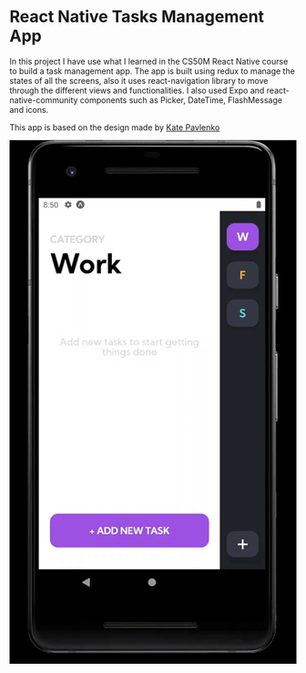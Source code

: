 # React Native Tasks Management App

In this project I have use what I learned in the CS50M React Native course to build a task management app. The app is built using redux to manage the states of all the screens, also it uses react-navigation library to move through the different views and functionalities.
I also used Expo and react-native-community components such as Picker, DateTime, FlashMessage and icons.

This app is based on the design made by [Kate Pavlenko](https://dribbble.com/shots/8585107-To-do-list-Mobile-application) 

![Screen Record](record.gif)
